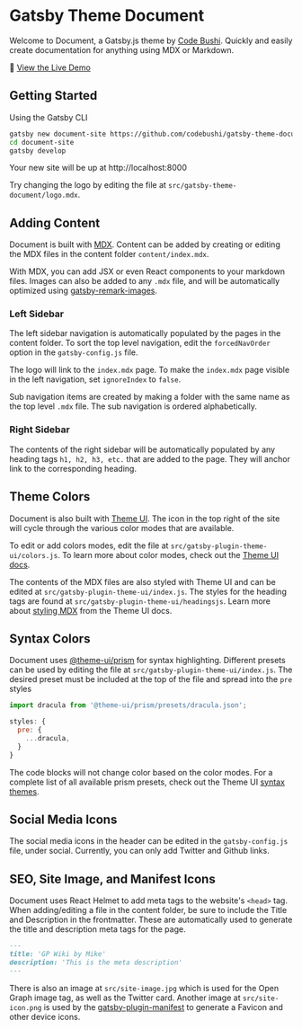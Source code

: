 # Gatsby Theme Document

Welcome to Document, a Gatsby.js theme by [Code Bushi](https://codebushi.com/gatsby-starters-and-themes/). Quickly and easily create documentation for anything using MDX or Markdown.

👀 [View the Live Demo](https://gatsby-theme-document.netlify.com/)

## Getting Started

Using the Gatsby CLI

```bash
gatsby new document-site https://github.com/codebushi/gatsby-theme-document-example
cd document-site
gatsby develop
```

Your new site will be up at http://localhost:8000

Try changing the logo by editing the file at `src/gatsby-theme-document/logo.mdx`.

## Adding Content

Document is built with [MDX](https://mdxjs.com/). Content can be added by creating or editing the MDX files in the content folder `content/index.mdx`.

With MDX, you can add JSX or even React components to your markdown files. Images can also be added to any `.mdx` file, and will be automatically optimized using [gatsby-remark-images](https://www.gatsbyjs.org/packages/gatsby-remark-images/).

### Left Sidebar

The left sidebar navigation is automatically populated by the pages in the content folder. To sort the top level navigation, edit the `forcedNavOrder` option in the `gatsby-config.js` file.

The logo will link to the `index.mdx` page. To make the `index.mdx` page visible in the left navigation, set `ignoreIndex` to `false`.

Sub navigation items are created by making a folder with the same name as the top level `.mdx` file. The sub navigation is ordered alphabetically.

### Right Sidebar

The contents of the right sidebar will be automatically populated by any heading tags `h1, h2, h3, etc.` that are added to the page. They will anchor link to the corresponding heading.

## Theme Colors

Document is also built with [Theme UI](https://theme-ui.com). The icon in the top right of the site will cycle through the various color modes that are available.

To edit or add colors modes, edit the file at `src/gatsby-plugin-theme-ui/colors.js`. To learn more about color modes, check out the [Theme UI docs](https://theme-ui.com/color-modes).

The contents of the MDX files are also styled with Theme UI and can be edited at `src/gatsby-plugin-theme-ui/index.js`. The styles for the heading tags are found at `src/gatsby-plugin-theme-ui/headingsjs`. Learn more about [styling MDX](https://theme-ui.com/styling-mdx) from the Theme UI docs.

## Syntax Colors

Document uses [@theme-ui/prism](https://theme-ui.com/prism) for syntax highlighting. Different presets can be used by editing the file at `src/gatsby-plugin-theme-ui/index.js`. The desired preset must be included at the top of the file and spread into the `pre` styles

```javascript
import dracula from '@theme-ui/prism/presets/dracula.json';

styles: {
  pre: {
    ...dracula,
  }
}
```

The code blocks will not change color based on the color modes. For a complete list of all available prism presets, check out the Theme UI [syntax themes](https://theme-ui.com/prism#syntax-themes).

## Social Media Icons

The social media icons in the header can be edited in the `gatsby-config.js` file, under social. Currently, you can only add Twitter and Github links.

## SEO, Site Image, and Manifest Icons

Document uses React Helmet to add meta tags to the website's `<head>` tag. When adding/editing a file in the content folder, be sure to include the Title and Description in the frontmatter. These are automatically used to generate the title and description meta tags for the page.

```md
---
title: 'GP Wiki by Mike'
description: 'This is the meta description'
---
```

There is also an image at `src/site-image.jpg` which is used for the Open Graph image tag, as well as the Twitter card. Another image at `src/site-icon.png` is used by the [gatsby-plugin-manifest](https://www.gatsbyjs.org/packages/gatsby-plugin-manifest/) to generate a Favicon and other device icons.
